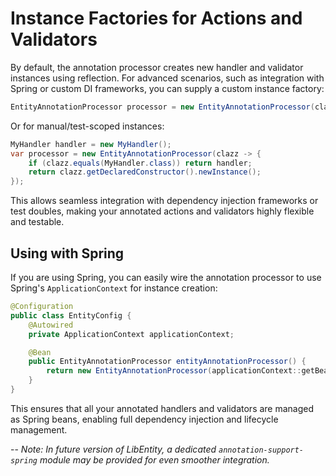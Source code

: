 # Instance Factories for Actions and Validators

By default, the annotation processor creates new handler and validator instances using reflection. For advanced scenarios, such as integration with Spring or custom DI frameworks, you can supply a custom instance factory:

```java
EntityAnnotationProcessor processor = new EntityAnnotationProcessor(clazz -> applicationContext.getBean(clazz));
```

Or for manual/test-scoped instances:
```java
MyHandler handler = new MyHandler();
var processor = new EntityAnnotationProcessor(clazz -> {
    if (clazz.equals(MyHandler.class)) return handler;
    return clazz.getDeclaredConstructor().newInstance();
});
```

This allows seamless integration with dependency injection frameworks or test doubles, making your annotated actions and validators highly flexible and testable.

## Using with Spring

If you are using Spring, you can easily wire the annotation processor to use Spring's `ApplicationContext` for instance creation:

```java
@Configuration
public class EntityConfig {
    @Autowired
    private ApplicationContext applicationContext;

    @Bean
    public EntityAnnotationProcessor entityAnnotationProcessor() {
        return new EntityAnnotationProcessor(applicationContext::getBean);
    }
}
```

This ensures that all your annotated handlers and validators are managed as Spring beans, enabling full dependency injection and lifecycle management.

--
*Note: In future version of LibEntity, a dedicated `annotation-support-spring` module may be provided for even smoother integration.*
